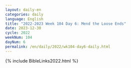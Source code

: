 ```yaml
---
layout: daily-en
categories: daily
language: English
title: "2022-2023 Week 104 Day 6: Mend the Loose Ends"
date: 2023-12-30
cycle: 2022
weekNum: 104
dayNum: 6
permalink: /en/daily/2022/wk104-day6-daily.html
---
```



{% include BibleLinks2022.html %}
